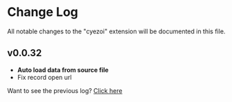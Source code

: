 # Change Log

All notable changes to the "cyezoi" extension will be documented in this file.

## v0.0.32

- **Auto load data from source file**
- Fix record open url

Want to see the previous log? [Click here](https://github.com/CYEZOI/cyezoi-helper/commits/main/CHANGELOG.md)
